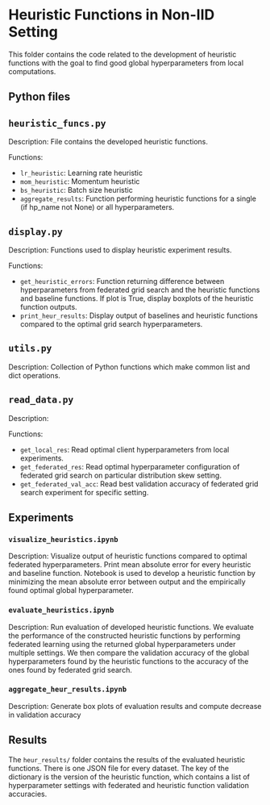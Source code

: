 # Heuristic Functions in Non-IID Setting

This folder contains the code related to the development of heuristic functions with the goal to find good global hyperparameters from local computations.

## Python files

## `heuristic_funcs.py`

Description: File contains the developed heuristic functions.

Functions:

- `lr_heuristic`: Learning rate heuristic
- `mom_heuristic`: Momentum heuristic
- `bs_heuristic`: Batch size heuristic
- `aggregate_results`: Function performing heuristic functions for a single (if hp_name not None) or all hyperparameters.

## `display.py`

Description: Functions used to display heuristic experiment results.

Functions:

- `get_heuristic_errors`: Function returning difference between hyperparameters from federated grid search and the heuristic functions and baseline functions. If plot is True, display boxplots of the heuristic function outputs.
- `print_heur_results`: Display output of baselines and heuristic functions compared to the optimal grid search hyperparameters.

## `utils.py`

Description: Collection of Python functions which make common list and dict operations.

## `read_data.py`

Description:

Functions:

- `get_local_res`: Read optimal client hyperparameters from local experiments.
- `get_federated_res`: Read optimal hyperparameter configuration of federated grid search on particular distribution skew setting.
- `get_federated_val_acc`: Read best validation accuracy of federated grid search experiment for specific setting.

## Experiments

### `visualize_heuristics.ipynb`

Description: Visualize output of heuristic functions compared to optimal federated hyperparameters. Print mean absolute error for every heuristic and baseline function. Notebook is used to develop a heuristic function by minimizing the mean absolute error between output and the empirically found optimal global hyperparameter.

### `evaluate_heuristics.ipynb`

Description: Run evaluation of developed heuristic functions. We evaluate the performance of the constructed heuristic functions by performing federated learning using the returned global hyperparameters under multiple settings. We then compare the validation accuracy of the global hyperparameters found by the heuristic functions to the accuracy of the ones found by federated grid search.

### `aggregate_heur_results.ipynb`

Description: Generate box plots of evaluation results and compute decrease in validation accuracy

## Results

The `heur_results/` folder contains the results of the evaluated heuristic functions. There is one JSON file for every dataset. The key of the dictionary is the version of the heuristic function, which contains a list of hyperparameter settings with federated and heuristic function validation accuracies.
